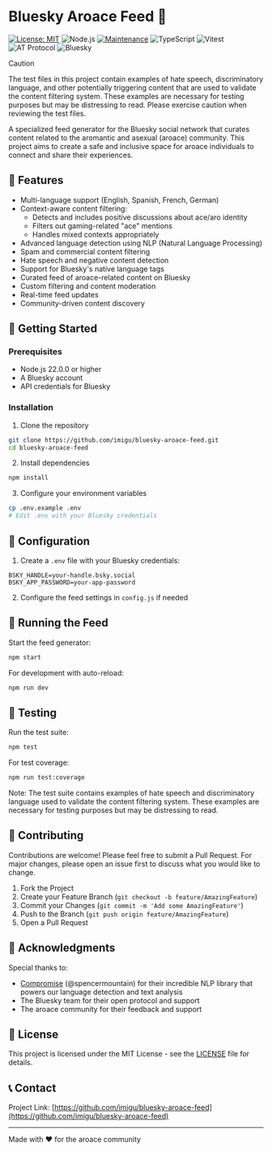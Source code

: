 # Bluesky Aroace Feed 🌈

[![License: MIT](https://img.shields.io/badge/License-MIT-yellow.svg)](https://opensource.org/licenses/MIT)
![Node.js](https://img.shields.io/badge/node.js-%3E=22.0.0-green.svg)
[![Maintenance](https://img.shields.io/badge/Maintained%3F-yes-green.svg)](https://github.com/imigu/bluesky-aroace-feed/graphs/commit-activity)
![TypeScript](https://img.shields.io/badge/TypeScript-007ACC?style=flat&logo=typescript&logoColor=white)
![Vitest](https://img.shields.io/badge/Vitest-6E9F18?style=flat&logo=vitest&logoColor=white)
![AT Protocol](https://img.shields.io/badge/AT_Protocol-00A0F0?style=flat&logo=atproto&logoColor=white)
![Bluesky](https://img.shields.io/badge/Bluesky-0085FF?style=flat&logo=bluesky&logoColor=white)

> [!CAUTION]
> The test files in this project contain examples of hate speech, discriminatory language, and other potentially triggering content that are used to validate the content filtering system. These examples are necessary for testing purposes but may be distressing to read. Please exercise caution when reviewing the test files.

A specialized feed generator for the Bluesky social network that curates content related to the aromantic and asexual (aroace) community. This project aims to create a safe and inclusive space for aroace individuals to connect and share their experiences.

## 🌟 Features

- Multi-language support (English, Spanish, French, German)
- Context-aware content filtering:
  - Detects and includes positive discussions about ace/aro identity
  - Filters out gaming-related "ace" mentions
  - Handles mixed contexts appropriately
- Advanced language detection using NLP (Natural Language Processing)
- Spam and commercial content filtering
- Hate speech and negative content detection
- Support for Bluesky's native language tags
- Curated feed of aroace-related content on Bluesky
- Custom filtering and content moderation
- Real-time feed updates
- Community-driven content discovery

## 🚀 Getting Started

### Prerequisites

- Node.js 22.0.0 or higher
- A Bluesky account
- API credentials for Bluesky

### Installation

1. Clone the repository

```bash
git clone https://github.com/imigu/bluesky-aroace-feed.git
cd bluesky-aroace-feed
```

2. Install dependencies

```bash
npm install
```

3. Configure your environment variables

```bash
cp .env.example .env
# Edit .env with your Bluesky credentials
```

## 🔧 Configuration

1. Create a `.env` file with your Bluesky credentials:
```env
BSKY_HANDLE=your-handle.bsky.social
BSKY_APP_PASSWORD=your-app-password
```

2. Configure the feed settings in `config.js` if needed

## 🚀 Running the Feed

Start the feed generator:

```bash
npm start
```

For development with auto-reload:

```bash
npm run dev
```

## 🧪 Testing

Run the test suite:

```bash
npm test
```

For test coverage:

```bash
npm run test:coverage
```

Note: The test suite contains examples of hate speech and discriminatory language used to validate the content filtering system. These examples are necessary for testing purposes but may be distressing to read.

## 🤝 Contributing

Contributions are welcome! Please feel free to submit a Pull Request. For major changes, please open an issue first to discuss what you would like to change.

1. Fork the Project
2. Create your Feature Branch (`git checkout -b feature/AmazingFeature`)
3. Commit your Changes (`git commit -m 'Add some AmazingFeature'`)
4. Push to the Branch (`git push origin feature/AmazingFeature`)
5. Open a Pull Request

## 🙏 Acknowledgments

Special thanks to:
- [Compromise](https://github.com/spencermountain/compromise) (@spencermountain) for their incredible NLP library that powers our language detection and text analysis
- The Bluesky team for their open protocol and support
- The aroace community for their feedback and support

## 📝 License

This project is licensed under the MIT License - see the [LICENSE](LICENSE) file for details.

## 📞 Contact

Project Link: [https://github.com/imigu/bluesky-aroace-feed](https://github.com/imigu/bluesky-aroace-feed)

---

Made with ❤️ for the aroace community
